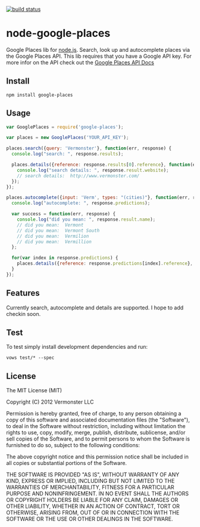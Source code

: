 [![build status](https://secure.travis-ci.org/jpowers/node-google-places.png)](http://travis-ci.org/jpowers/node-google-places)
# node-google-places

Google Places lib for [node.js](http://nodejs.org). Search, look up and autocomplete places via the Google Places API. This lib requires that you
have a Google API key. For more infor on the API check out the [Google Places API Docs](http://code.google.com/apis/maps/documentation/places/)

## Install

```
npm install google-places
```

## Usage
```js
var GooglePlaces = require('google-places');

var places = new GooglePlaces('YOUR_API_KEY');

places.search({query: 'Vermonster'}, function(err, response) {
  console.log("search: ", response.results);

  places.details({reference: response.results[0].reference}, function(err, response) {
    console.log("search details: ", response.result.website);
    // search details:  http://www.vermonster.com/
  });
});

places.autocomplete({input: 'Verm', types: "(cities)"}, function(err, response) {
  console.log("autocomplete: ", response.predictions);

  var success = function(err, response) {
    console.log("did you mean: ", response.result.name);
    // did you mean:  Vermont
    // did you mean:  Vermont South
    // did you mean:  Vermilion
    // did you mean:  Vermillion
  };

  for(var index in response.predictions) {
    places.details({reference: response.predictions[index].reference}, success);
  }
});
```

## Features
Currently search, autocomplete and details are supported. I hope to add checkin soon.

## Test

To test simply install development dependencies and run:

`vows test/* --spec`

## License

The MIT License (MIT)

Copyright (C) 2012 Vermonster LLC

Permission is hereby granted, free of charge, to any person obtaining a copy of
this software and associated documentation files (the "Software"), to deal in
the Software without restriction, including without limitation the rights to
use, copy, modify, merge, publish, distribute, sublicense, and/or sell copies
of the Software, and to permit persons to whom the Software is furnished to do
so, subject to the following conditions:

The above copyright notice and this permission notice shall be included in all
copies or substantial portions of the Software.

THE SOFTWARE IS PROVIDED "AS IS", WITHOUT WARRANTY OF ANY KIND, EXPRESS OR
IMPLIED, INCLUDING BUT NOT LIMITED TO THE WARRANTIES OF MERCHANTABILITY,
FITNESS FOR A PARTICULAR PURPOSE AND NONINFRINGEMENT. IN NO EVENT SHALL THE
AUTHORS OR COPYRIGHT HOLDERS BE LIABLE FOR ANY CLAIM, DAMAGES OR OTHER
LIABILITY, WHETHER IN AN ACTION OF CONTRACT, TORT OR OTHERWISE, ARISING FROM,
OUT OF OR IN CONNECTION WITH THE SOFTWARE OR THE USE OR OTHER DEALINGS IN THE
SOFTWARE.

